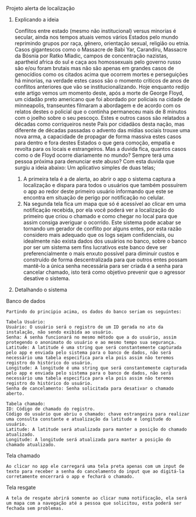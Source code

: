 # 
Projeto alerta de localização

1. Explicando a ideia

	Conflitos entre estado (mesmo não institucional) versus minorias é secular, ainda nos tempos atuais vemos vários Estados pelo mundo reprimindo grupos por raça, gênero, orientação sexual, religião ou etnia.
	Casos gigantescos como o Massacre de Babi Yar, Carandiru, Massacre da Bósnia por Ratko Mladic, campos de concentração nazistas, apartheid africa do sul e caça aos homossexuais pelo governo russo são e/ou foram brutais mas não são apenas em grandes casos de genocídios como os citados acima que ocorrem mortes e perseguições há minorias, na verdade estes casos são o momento criticos de anos de conflitos anteriores que vão se institucionalizando.
	Hoje enquanto redijo este artigo vemos um momento deste, após a morte de George Floyd, um cidadão preto americano que foi abordado por policiais na cidade de minneapolis, transeuntes filmaram a abordagem e de acordo com os relatos destes o policial que o continha permaneceu mais de 8 minutos com o joelho sobre o seu pescoço.
	Estes e outros casos são relatados a décadas como corriqueiros neste País por cidadãos desta nação, mas diferente de décadas passadas o advento das mídias sociais trouxe uma nova arma, a capacidade de propagar de forma massiva estes casos para dentro e fora destes Estados o que gera comoção, empatia e revolta para os locais e estrangeiros.
	Mas a duvida fica, quantos casos como o de Floyd ocorre diariamente no mundo? Sempre terá uma pessoa próxima para denunciar este abuso? Com esta duvida que surgiu a ideia abaixo:
	Um aplicativo simples de duas telas;
	1) A primeira tela é a de alerta, ao abrir o app o sistema captura a localização e dispara para todos o usuários que também possuírem o app ao redor deste primeiro usuário informando que este se encontra em situação de perigo por notificação no celular.
	2) Na segunda tela fica um mapa que só é acessível ao clicar em uma notificação recebida, por ela você poderá ver a localização do primeiro que criou o chamado e como chegar no local para que assim consiga averiguar o ocorrido.
	Este sistema pode acabar se tornando um gerador de conflito por alguns entes, por esta razão considero mais adequado que os logs sejam confidenciais, ou idealmente não exista dados dos usuários no banco, sobre o banco por ser um sistema sem fins lucrativos este banco deve ser preferencialmente o mais enxuto possível para diminuir custos e construído de forma descentralizada para que outros entes possam mantê-lo a única senha necessária para ser criada é a senha para cancelar chamado, isto terá como objetivo prevenir que o agressor desative o sistema.


2. Detalhando o sistema

Banco de dados

	Partindo do principio acima, os dados do banco seriam os seguintes:
	
	Tabela Usuário:
	Usuário: O usuário será o registro de um ID gerada no ato da instalação, não sendo exibida ao usuário.
	Senha: A senha funcionará no mesmo método que a do usuário, assim protegendo o anonimato do usuário e ao mesmo tempo sua segurança.
	Latitude: A latitude é uma string que será constantemente capturada pelo app e enviada pelo sistema para o banco de dados, não será necessário uma tabela especifica para ela pois assim não teremos registro do histórico do usuário.
	Longitude: A longitude é uma string que será constantemente capturada pelo app e enviada pelo sistema para o banco de dados, não será necessário uma tabela especifica para ela pois assim não teremos registro do histórico do usuário.
	Senha de cancelamento: Senha solicitada para desativar o chamado aberto.

	Tabela chamado:
	ID: Código de chamado do registro.
	Código do usuário que abriu o chamado: chave estrangeira para realizar uma consulta constante e atualização da latitude e longitude do usuário.
	Latitude: A latitude será atualizada para manter a posição do chamado atualizado.
	Longitude: A longitude será atualizada para manter a posição do chamado atualizado.


Tela chamado

	Ao clicar no app ele carregará uma tela preta apenas com um input de texto para receber a senha do cancelamento do input que ao digitá-la corretamente encerrará o app e fechará o chamado.

Tela resgate

	A tela de resgate abrirá somente ao clicar numa notificação, ela será um mapa com a navegação até a pessoa que solicitou, esta poderá ser fechada sem problemas.
